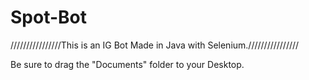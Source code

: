 # Spot-Bot
////////////////This is an IG Bot Made in Java with Selenium.////////////////

Be sure to drag the "Documents" folder to your Desktop.
